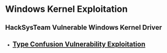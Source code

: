 # Windows Kernel Exploitation #
## HackSysTeam Vulnerable Windows Kernel Driver ##
- ## [Type Confusion Vulnerability Exploitation ](https://hackingportal.github.io/Type_Confusion/type_confusion.html) ##
